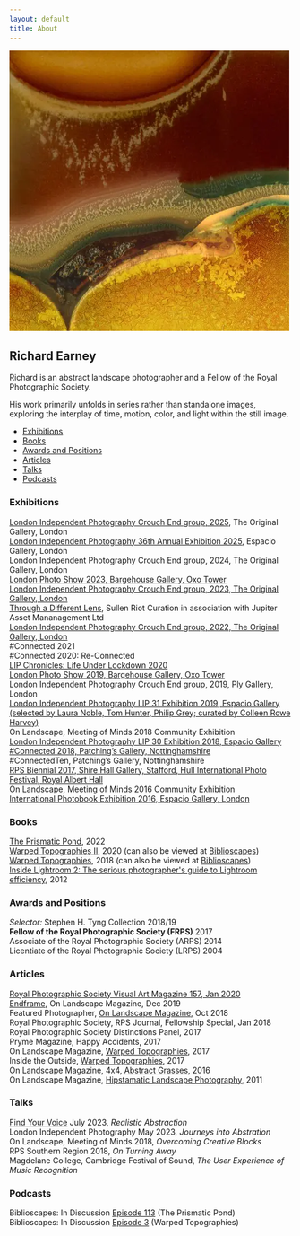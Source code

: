 ```yaml
---
layout: default
title: About
---
```


![Warped Topographies](warped-topographies/warped-topographies-01.webp "Warped Topographies")


## Richard Earney

Richard is an abstract landscape photographer and a Fellow of the Royal Photographic Society. 

His work primarily unfolds in series rather than standalone images, exploring the interplay of time, motion, color, and light within the still image.

-   [Exhibitions](#exhibitions)
-   [Books](#books)
-   [Awards and Positions](#awards-and-positions)
-   [Articles](#articles)
-   [Talks](#talks)
-   [Podcasts](#podcasts)

### Exhibitions

[London Independent Photography Crouch End group, 2025](https://www.londonphotography.org.uk/upcoming/2025/02/19/lip-crouch-end-annual-exhibition/), The Original Gallery, London<br/>
[London Independent Photography 36th Annual Exhibition 2025](https://showcase.londonphotography.org.uk/wp-content/uploads/2025/01/36thAnnual.pdf), Espacio Gallery, London<br/>
London Independent Photography Crouch End group, 2024, The Original Gallery, London<br/>
[London Photo Show 2023, Bargehouse Gallery, Oxo Tower](/lps/)<br/>
[London Independent Photography Crouch End group, 2023, The Original Gallery, London](blog/2023-03-21-lip-crouch-end-annual)<br/>
[Through a Different Lens](https://www.instagram.com/p/Cp-yq5aIS24), Sullen Riot Curation in association with Jupiter Asset Mananagement Ltd<br/>
[London Independent Photography Crouch End group, 2022, The Original Gallery, London](blog/2022-03-15-crouch-end-lip-annual-show)<br/>
#Connected 2021<br/>
#Connected 2020: Re-Connected<br/>
[LIP Chronicles: Life Under Lockdown 2020](blog/2021-01-13-lip-chronicles-life-in-lockdown)<br/>
[London Photo Show 2019, Bargehouse Gallery, Oxo Tower](blog/2019-10-17-the-london-photo-show)<br/>
London Independent Photography Crouch End group, 2019, Ply Gallery, London<br/>
[London Independent Photography LIP 31 Exhibition 2019, Espacio Gallery (selected by Laura Noble, Tom Hunter, Philip Grey; curated by Colleen Rowe Harvey)](blog/2019-10-01-lip-31)<br/>
On Landscape, Meeting of Minds 2018 Community Exhibition<br/>
[London Independent Photography LIP 30 Exhibition 2018, Espacio Gallery](blog/2018-10-08-london-independent-photographers-30th-annual-exhibition)<br/>
[#Connected 2018, Patching’s Gallery, Nottinghamshire](blog/2018-04-25-connected2018)<br/>
#ConnectedTen, Patching’s Gallery, Nottinghamshire<br/>
[RPS Biennial 2017, Shire Hall Gallery, Stafford, Hull International Photo Festival, Royal Albert Hall](blog/2017-02-14-rps-biennial-2017)<br/>
On Landscape, Meeting of Minds 2016 Community Exhibition<br/>
[International Photobook Exhibition 2016, Espacio Gallery, London](blog/2016-10-11-rps-international-photobook-exhibition)

### Books

[The Prismatic Pond](books/the-prismatic-pond), 2022<br/>
[Warped Topographies II](books/warped-topographies-ii), 2020 (can also be viewed at [Biblioscapes](https://biblioscapes.com/library/warped-topographies-ii))<br/>
[Warped Topographies](https://www.kozubooks.com/books-new/richard-earney-warped-topographies), 2018 (can also be viewed at [Biblioscapes](https://biblioscapes.com/library/warped-topographies))<br/>
[Inside Lightroom 2: The serious photographer's guide to Lightroom efficiency](https://www.amazon.co.uk/Inside-Lightroom-serious-photographers-efficiency/dp/1138456306?crid=13UHN3DFGKZXT&keywords=Inside%20lightroom&qid=1666183854&sprefix=inside%20lightroom%2Caps%2C82&sr=8-1), 2012

### Awards and Positions

*Selector:* Stephen H. Tyng Collection 2018/19<br/>
**Fellow of the Royal Photographic Society (FRPS)** 2017<br/>
Associate of the Royal Photographic Society (ARPS) 2014<br/>
Licentiate of the Royal Photographic Society (LRPS) 2004

### Articles

[Royal Photographic Society Visual Art Magazine 157, Jan 2020](blog/2018-01-14-feature-in-the-rps-journal)<br/>
[Endframe](https://www.onlandscape.co.uk/2019/12/cemetery-bins-graveyards-graveyard/), On Landscape Magazine, Dec 2019<br/>
Featured Photographer, [On Landscape Magazine](https://www.onlandscape.co.uk/2019/12/cemetery-bins-graveyards-graveyard/), Oct 2018<br/>
Royal Photographic Society, RPS Journal, Fellowship Special, Jan 2018<br/>
Royal Photographic Society Distinctions Panel, 2017<br/>
Pryme Magazine, Happy Accidents, 2017<br/>
On Landscape Magazine, [Warped Topographies](https://www.onlandscape.co.uk/2017/04/warped-topographies/), 2017<br/>
Inside the Outside, [Warped Topographies](https://www.inside-the-outside.com/warped-topographies-richard-earney/), 2017<br/>
On Landscape Magazine,  4x4, [Abstract Grasses](https://www.onlandscape.co.uk/2016/01/subscribers-4x4-portfolios-106/), 2016<br/>
On Landscape Magazine, [Hipstamatic Landscape Photography](https://www.onlandscape.co.uk/2011/11/hipstamatic-landscape-photography/), 2011

### Talks

[Find Your Voice](https://fyv.art/) July 2023, *Realistic Abstraction*<br/>
London Independent Photography May 2023, *Journeys into Abstration*<br/>
On Landscape, Meeting of Minds 2018, *Overcoming Creative Blocks*<br/>
RPS Southern Region 2018, *On Turning Away*<br/>
Magdelane College, Cambridge Festival of Sound, *The User Experience of Music Recognition*


### Podcasts

Biblioscapes: In Discussion [Episode 113](https://biblioscapes.com/in-discussion/richard-earney-1) (The Prismatic Pond)<br/>
Biblioscapes: In Discussion [Episode 3](https://biblioscapes.com/in-discussion/richard-earney) (Warped Topographies)


